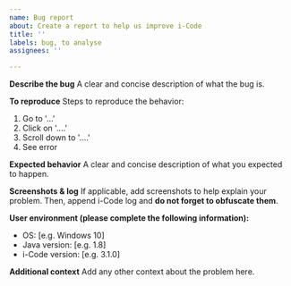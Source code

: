 ```yaml
---
name: Bug report
about: Create a report to help us improve i-Code
title: ''
labels: bug, to analyse
assignees: ''

---
```


**Describe the bug**
A clear and concise description of what the bug is.

**To reproduce**
Steps to reproduce the behavior:
1. Go to '...'
2. Click on '....'
3. Scroll down to '....'
4. See error

**Expected behavior**
A clear and concise description of what you expected to happen.

**Screenshots & log**
If applicable, add screenshots to help explain your problem. Then, append i-Code log and **do not forget to obfuscate them**.

**User environment (please complete the following information):**
 - OS: [e.g. Windows 10]
 - Java version: [e.g. 1.8]
 - i-Code version: [e.g. 3.1.0]

**Additional context**
Add any other context about the problem here.

